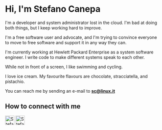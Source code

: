   <link type="text/css" rel="stylesheet" href="https://stefanocanepa.gitlab.io/css/fontawesome-all.min.css">
  
  # Hi, I'm Stefano Canepa

I'm a developer and system administrator lost in the cloud. I'm bad at doing both things, but I keep working hard to improve. 

I'm a free software user and advocate, and I'm trying to convince everyone to move to free software and support it in any way they can. 

I'm currently working at Hewlett Packard Enterprise as a system software engineer. I write code to make different systems speak to each other. 

While not in front of a screen, I like swimming and cycling.

I love ice cream. My favourite flavours are chocolate, stracciatella, and pistachio.

You can reach me by sending an e-mail to **sc@linux.it**

## How to connect with me

<p align="left">
<a rel="me" href="https://hachyderm.io/@sc"/>
<img src="https://raw.githubusercontent.com/FortAwesome/Font-Awesome/6.x/svgs/brands/mastodon.svg" alt="Stefano Canepa on Mastodon" width="30" height="30"></a>
<a href="https://linkedin.com/in/stefanocanepa"/><img src="https://raw.githubusercontent.com/FortAwesome/Font-Awesome/6.x/svgs/brands/linkedin.svg" alt="Stefano Canepa profile on LinkedIn" width="30" height="30"></a>
</p>
